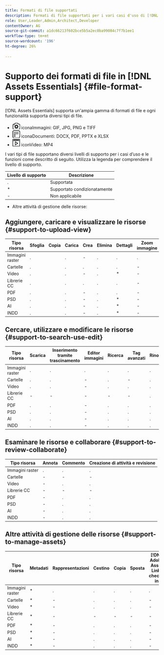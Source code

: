 ```yaml
---
title: Formati di file supportati
description: Formati di file supportati per i vari casi d'uso di [!DNL Assets Essentials]
role: User,Leader,Admin,Architect,Developer
contentOwner: AG
source-git-commit: a1dc66213f602bce5b5a2ec0ba99084c7f7b1ee1
workflow-type: tm+mt
source-wordcount: '196'
ht-degree: 26%

---
```



# Supporto dei formati di file in [!DNL Assets Essentials] {#file-format-support}

[!DNL Assets Essentials] supporta un&#39;ampia gamma di formati di file e ogni funzionalità supporta diversi tipi di file.

* ![tipo di file immagine ](assets/do-not-localize/image-icon.png) iconaImmagini: GIF, JPG, PNG e TIFF
* ![tipo di file documento ](assets/do-not-localize/document-icon.png) iconaDocumenti: DOCX, PDF, PPTX e XLSX
* ![tipo di file video ](assets/do-not-localize/video-icon.png) iconVideo: MP4

I vari tipi di file supportano diversi livelli di supporto per i casi d’uso e le funzioni come descritto di seguito. Utilizza la legenda per comprendere il livello di supporto.

| Livello di supporto | Descrizione |
|---------------|-------------------------|
| . | Supportata |
| * | Supportato condizionatamente |
| - | Non applicabile |

* Altre attività di gestione delle risorse:

## Aggiungere, caricare e visualizzare le risorse {#support-to-upload-view}

<!-- TBD: For AEM, AI files require the PDF option to be selected when saving the AI file.
-->

| Tipo risorsa | Sfoglia | Copia | Carica | Crea | Elimina | Dettagli | Zoom immagine | Visualizzato di recente |
|---------------|----------|------|----------|----------|----------|----------|------------|-----------------|
| Immagini raster | . |  | . | - | . | . | . | . |
| Cartelle | . |  | . | . | . | . | - | - |
| Video | . |  | . | - | . | * | - | . |
| Librerie CC | . |  | . | . | . | . | - | - |
| PDF | . |  | . | - | . | . | - | . |
| PSD | . |  | . | - | . | * | - | . |
| AI | . |  | . | - | . | * | - | . |
| INDD | . |  | . | - | . | * | - | . |

## Cercare, utilizzare e modificare le risorse {#support-to-search-use-edit}

| Tipo risorsa | Scarica | Inserimento tramite trascinamento | Editor immagini | Ricerca | Tag avanzati | Rinomina | Versioni |
|---------------|----------|---------------|--------------|----------|------------|----------|----------|
| Immagini raster | . | . | . | . | . | . | . |
| Cartelle | . | . | - | . | - | . | - |
| Video | . | . | - | . | . | . | - |
| Librerie CC | - | - | - | - | - | . | - |
| PDF | . | . | - | . | . | . | - |
| PSD | . | . | - | . | . | . | - |
| AI | . | . | - | . | . | . | - |
| INDD | . | . | - | . | . | . | - |

## Esaminare le risorse e collaborare {#support-to-review-collaborate}

| Tipo risorsa | Annota | Commento | Creazione di attività e revisione |
|---------------|----------|----------|-------------------------|
| Immagini raster | . | . | . |
| Cartelle | - | - | - |
| Video | - | . | . |
| Librerie CC | - | - | - |
| PDF | - | . | . |
| PSD | - | . | . |
| AI | - | . | . |
| INDD | - | . | . |

## Altre attività di gestione delle risorse {#support-to-manage-assets}

| Tipo risorsa | Metadati | Rappresentazioni | Cestino | Copia | Sposta | [!DNL Adobe Asset Link] check-in |
|---------------|----------|------------|----------|----------|----------|----------------------------------|
| Immagini raster | * | . | . | . | . | . |
| Cartelle | * | - | . | . | . | - |
| Video | * | - | . | . | . | - |
| Librerie CC | * | - | - | - | - | - |
| PDF | * | - | . | . | . | - |
| PSD | * | - | . | . | . | - |
| AI | * | - | . | . | . | - |
| INDD | * | - | . | . | . | - |

<!-- TBD: Saving template table separately.
| Asset type    | Features |
|---------------|----------|
| Raster images |          |
| Folders       |          |
| Videos        |          |
| CC Libraries  |          |
| PDF files     |          |
| PSD           |          |
| AI            |          |
| INDD          |          |

>[!MORELIKETHIS]
>
>* []()
-->
